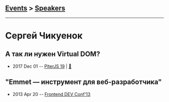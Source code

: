 ## [Events](../README.md) > [Speakers](../speakers.md)
---

# Сергей Чикуенок

## А так ли нужен Virtual DOM?
- 2017 Dec 01 -- [PiterJS 19](https://www.youtube.com/watch?v=063LPB8eK4Y)  | [:notebook:](https://github.com/piterjs/piterjs.org/blob/master/events/19/2_Sergey_Chikuyonok.pdf)  
## ​&quot;Emmet — инструмент для веб-разработчика&quot;​
- 2013 Apr 20 -- [Frontend DEV Conf&#39;13](https://www.youtube.com/watch?v=reQ-GIUk2y8)    
